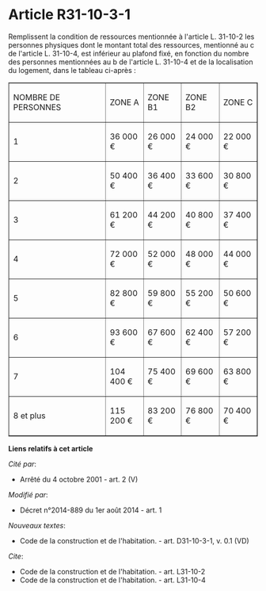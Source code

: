 # Article R31-10-3-1

Remplissent la condition de ressources mentionnée à l'article L. 31-10-2 les personnes physiques dont le montant total des
ressources, mentionné au c de l'article L. 31-10-4, est inférieur au plafond fixé, en fonction du nombre des personnes
mentionnées au b de l'article L. 31-10-4 et de la localisation du logement, dans le tableau ci-après : 

<table align="center" width="740" cellpadding="0" border="1">
  <tbody>
    <tr>
      <td width="359">

NOMBRE DE PERSONNES

</td>
      <td width="95">

ZONE A

</td>
      <td width="95">

ZONE B1

</td>
      <td width="95">

ZONE B2

</td>
      <td width="95">

ZONE C

</td>
    </tr>
    <tr>
      <td width="359">

1

</td>
      <td width="95">

36 000 €

</td>
      <td width="95">

26 000 €

</td>
      <td width="95">

24 000 €

</td>
      <td width="95">

22 000 €

</td>
    </tr>
    <tr>
      <td width="359">

2

</td>
      <td width="95">

50 400 €

</td>
      <td width="95">

36 400 €

</td>
      <td width="95">

33 600 €

</td>
      <td width="95">

30 800 €

</td>
    </tr>
    <tr>
      <td width="359">

3

</td>
      <td width="95">

61 200 €

</td>
      <td width="95">

44 200 €

</td>
      <td width="95">

40 800 €

</td>
      <td width="95">

37 400 €

</td>
    </tr>
    <tr>
      <td width="359">

4

</td>
      <td width="95">

72 000 €

</td>
      <td width="95">

52 000 €

</td>
      <td width="95">

48 000 €

</td>
      <td width="95">

44 000 €

</td>
    </tr>
    <tr>
      <td width="359">

5

</td>
      <td width="95">

82 800 €

</td>
      <td width="95">

59 800 €

</td>
      <td width="95">

55 200 €

</td>
      <td width="95">

50 600 €

</td>
    </tr>
    <tr>
      <td width="359">

6

</td>
      <td width="95">

93 600 €

</td>
      <td width="95">

67 600 €

</td>
      <td width="95">

62 400 €

</td>
      <td width="95">

57 200 €

</td>
    </tr>
    <tr>
      <td width="359">

7

</td>
      <td width="95">

104 400 €

</td>
      <td width="95">

75 400 €

</td>
      <td width="95">

69 600 €

</td>
      <td width="95">

63 800 €

</td>
    </tr>
    <tr>
      <td width="359">

8 et plus

</td>
      <td width="95">

115 200 €

</td>
      <td width="95">

83 200 €

</td>
      <td width="95">

76 800 €

</td>
      <td width="95">

70 400 €

</td>
    </tr>
  </tbody>
</table>

**Liens relatifs à cet article**

_Cité par_:

  - Arrêté du 4 octobre 2001 - art. 2 (V)

_Modifié par_:

  - Décret n°2014-889 du 1er août 2014 - art. 1

_Nouveaux textes_:

  - Code de la construction et de l'habitation. - art. D31-10-3-1, v. 0.1 (VD)

_Cite_:

  - Code de la construction et de l'habitation. - art. L31-10-2
  - Code de la construction et de l'habitation. - art. L31-10-4
